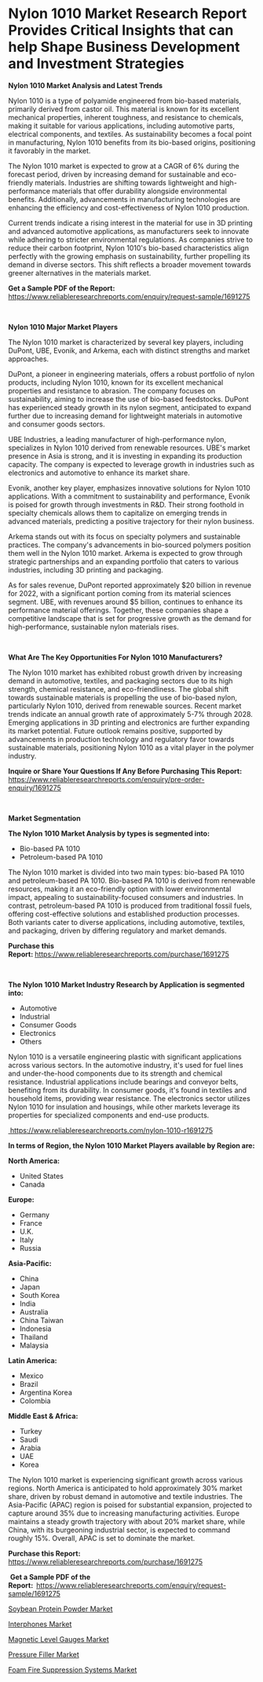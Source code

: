 <p><h1>Nylon 1010 Market Research Report Provides Critical Insights that can help Shape Business Development and Investment Strategies</h1></p><p><strong>Nylon 1010 Market Analysis and Latest Trends</strong></p>
<p><p>Nylon 1010 is a type of polyamide engineered from bio-based materials, primarily derived from castor oil. This material is known for its excellent mechanical properties, inherent toughness, and resistance to chemicals, making it suitable for various applications, including automotive parts, electrical components, and textiles. As sustainability becomes a focal point in manufacturing, Nylon 1010 benefits from its bio-based origins, positioning it favorably in the market.</p><p>The Nylon 1010 market is expected to grow at a CAGR of 6% during the forecast period, driven by increasing demand for sustainable and eco-friendly materials. Industries are shifting towards lightweight and high-performance materials that offer durability alongside environmental benefits. Additionally, advancements in manufacturing technologies are enhancing the efficiency and cost-effectiveness of Nylon 1010 production.</p><p>Current trends indicate a rising interest in the material for use in 3D printing and advanced automotive applications, as manufacturers seek to innovate while adhering to stricter environmental regulations. As companies strive to reduce their carbon footprint, Nylon 1010's bio-based characteristics align perfectly with the growing emphasis on sustainability, further propelling its demand in diverse sectors. This shift reflects a broader movement towards greener alternatives in the materials market.</p></p>
<p><strong>Get a Sample PDF of the Report:&nbsp;</strong> <a href="https://www.reliableresearchreports.com/enquiry/request-sample/1691275?utm_campaign=16&utm_medium=2&utm_source=Github&utm_content=ia&utm_term=19102024&utm_id=nylon-1010">https://www.reliableresearchreports.com/enquiry/request-sample/1691275</a></p>
<p>&nbsp;</p>
<p><strong>Nylon 1010 Major Market Players</strong></p>
<p><p>The Nylon 1010 market is characterized by several key players, including DuPont, UBE, Evonik, and Arkema, each with distinct strengths and market approaches. </p><p>DuPont, a pioneer in engineering materials, offers a robust portfolio of nylon products, including Nylon 1010, known for its excellent mechanical properties and resistance to abrasion. The company focuses on sustainability, aiming to increase the use of bio-based feedstocks. DuPont has experienced steady growth in its nylon segment, anticipated to expand further due to increasing demand for lightweight materials in automotive and consumer goods sectors.</p><p>UBE Industries, a leading manufacturer of high-performance nylon, specializes in Nylon 1010 derived from renewable resources. UBE's market presence in Asia is strong, and it is investing in expanding its production capacity. The company is expected to leverage growth in industries such as electronics and automotive to enhance its market share.</p><p>Evonik, another key player, emphasizes innovative solutions for Nylon 1010 applications. With a commitment to sustainability and performance, Evonik is poised for growth through investments in R&D. Their strong foothold in specialty chemicals allows them to capitalize on emerging trends in advanced materials, predicting a positive trajectory for their nylon business.</p><p>Arkema stands out with its focus on specialty polymers and sustainable practices. The company's advancements in bio-sourced polymers position them well in the Nylon 1010 market. Arkema is expected to grow through strategic partnerships and an expanding portfolio that caters to various industries, including 3D printing and packaging.</p><p>As for sales revenue, DuPont reported approximately $20 billion in revenue for 2022, with a significant portion coming from its material sciences segment. UBE, with revenues around $5 billion, continues to enhance its performance material offerings. Together, these companies shape a competitive landscape that is set for progressive growth as the demand for high-performance, sustainable nylon materials rises.</p></p>
<p>&nbsp;</p>
<p><strong>What Are The Key Opportunities For Nylon 1010 Manufacturers?</strong></p>
<p><p>The Nylon 1010 market has exhibited robust growth driven by increasing demand in automotive, textiles, and packaging sectors due to its high strength, chemical resistance, and eco-friendliness. The global shift towards sustainable materials is propelling the use of bio-based nylon, particularly Nylon 1010, derived from renewable sources. Recent market trends indicate an annual growth rate of approximately 5-7% through 2028. Emerging applications in 3D printing and electronics are further expanding its market potential. Future outlook remains positive, supported by advancements in production technology and regulatory favor towards sustainable materials, positioning Nylon 1010 as a vital player in the polymer industry.</p></p>
<p><strong>Inquire or Share Your Questions If Any Before Purchasing This Report:</strong> <a href="https://www.reliableresearchreports.com/enquiry/pre-order-enquiry/1691275?utm_campaign=16&utm_medium=2&utm_source=Github&utm_content=ia&utm_term=19102024&utm_id=nylon-1010">https://www.reliableresearchreports.com/enquiry/pre-order-enquiry/1691275</a></p>
<p>&nbsp;</p>
<p><strong>Market Segmentation</strong></p>
<p><strong>The Nylon 1010 Market Analysis by types is segmented into:</strong></p>
<p><ul><li>Bio-based PA 1010</li><li>Petroleum-based PA 1010</li></ul></p>
<p><p>The Nylon 1010 market is divided into two main types: bio-based PA 1010 and petroleum-based PA 1010. Bio-based PA 1010 is derived from renewable resources, making it an eco-friendly option with lower environmental impact, appealing to sustainability-focused consumers and industries. In contrast, petroleum-based PA 1010 is produced from traditional fossil fuels, offering cost-effective solutions and established production processes. Both variants cater to diverse applications, including automotive, textiles, and packaging, driven by differing regulatory and market demands.</p></p>
<p><strong>Purchase this Report:&nbsp;</strong><a href="https://www.reliableresearchreports.com/purchase/1691275?utm_campaign=16&utm_medium=2&utm_source=Github&utm_content=ia&utm_term=19102024&utm_id=nylon-1010">https://www.reliableresearchreports.com/purchase/1691275</a></p>
<p>&nbsp;</p>
<p><strong>The Nylon 1010 Market Industry Research by Application is segmented into:</strong></p>
<p><ul><li>Automotive</li><li>Industrial</li><li>Consumer Goods</li><li>Electronics</li><li>Others</li></ul></p>
<p><p>Nylon 1010 is a versatile engineering plastic with significant applications across various sectors. In the automotive industry, it's used for fuel lines and under-the-hood components due to its strength and chemical resistance. Industrial applications include bearings and conveyor belts, benefiting from its durability. In consumer goods, it's found in textiles and household items, providing wear resistance. The electronics sector utilizes Nylon 1010 for insulation and housings, while other markets leverage its properties for specialized components and end-use products.</p></p>
<p><a href="https://www.reliableresearchreports.com/nylon-1010-r1691275?utm_campaign=16&utm_medium=2&utm_source=Github&utm_content=ia&utm_term=19102024&utm_id=nylon-1010">&nbsp;https://www.reliableresearchreports.com/nylon-1010-r1691275</a></p>
<p><strong>In terms of Region, the Nylon 1010 Market Players available by Region are:</strong></p>
<p>
    <p> <strong> North America: </strong>
        <ul>
            <li>United States</li>
            <li>Canada</li>
        </ul>
        </p> 
    <p> <strong> Europe: </strong>
        <ul>
            <li>Germany</li>
            <li>France</li>
            <li>U.K.</li>
            <li>Italy</li>
            <li>Russia</li>
        </ul>
        </p> 
    <p> <strong> Asia-Pacific: </strong>
        <ul>
            <li>China</li>
            <li>Japan</li>
            <li>South Korea</li>
            <li>India</li>
            <li>Australia</li>
            <li>China Taiwan</li>
            <li>Indonesia</li>
            <li>Thailand</li>
            <li>Malaysia</li>
        </ul>
        </p> 
    <p> <strong> Latin America: </strong>
        <ul>
            <li>Mexico</li>
            <li>Brazil</li>
            <li>Argentina Korea</li>
            <li>Colombia</li>
        </ul>
        </p> 
    <p> <strong> Middle East & Africa: </strong>
        <ul>
            <li>Turkey</li>
            <li>Saudi</li>
            <li>Arabia</li>
            <li>UAE</li>
            <li>Korea</li>
        </ul>
    </p>
    </p>
<p><p>The Nylon 1010 market is experiencing significant growth across various regions. North America is anticipated to hold approximately 30% market share, driven by robust demand in automotive and textile industries. The Asia-Pacific (APAC) region is poised for substantial expansion, projected to capture around 35% due to increasing manufacturing activities. Europe maintains a steady growth trajectory with about 20% market share, while China, with its burgeoning industrial sector, is expected to command roughly 15%. Overall, APAC is set to dominate the market.</p></p>
<p><strong>Purchase this Report: </strong><a href="https://www.reliableresearchreports.com/purchase/1691275?utm_campaign=16&utm_medium=2&utm_source=Github&utm_content=ia&utm_term=19102024&utm_id=nylon-1010">https://www.reliableresearchreports.com/purchase/1691275</a></p>
<p>&nbsp;<strong>Get a Sample PDF of the Report:&nbsp;&nbsp;</strong><a href="https://www.reliableresearchreports.com/enquiry/request-sample/1691275?utm_campaign=16&utm_medium=2&utm_source=Github&utm_content=ia&utm_term=19102024&utm_id=nylon-1010">https://www.reliableresearchreports.com/enquiry/request-sample/1691275</a></p>
<p><strong></strong></p>
<p><p><a href="https://github.com/cecilahoi7/Market-Research-Report-List-1/blob/main/soybean-protein-powder-market.md?utm_campaign=16&utm_medium=2&utm_source=Github&utm_content=ia&utm_term=19102024&utm_id=nylon-1010">Soybean Protein Powder Market</a></p><p><a href="https://www.linkedin.com/pulse/interphones-market-drivers-challenges-forecast-2024-2031-dfpnf?utm_campaign=16&utm_medium=2&utm_source=Github&utm_content=ia&utm_term=19102024&utm_id=nylon-1010">Interphones Market</a></p><p><a href="https://www.linkedin.com/pulse/magnetic-level-gauges-market-ecosystem-competitive-landscape-vofof?utm_campaign=16&utm_medium=2&utm_source=Github&utm_content=ia&utm_term=19102024&utm_id=nylon-1010">Magnetic Level Gauges Market</a></p><p><a href="https://issuu.com/reportprime-2/docs/pressure-filler-market-size-2030.pptx?utm_campaign=16&utm_medium=2&utm_source=Github&utm_content=ia&utm_term=19102024&utm_id=nylon-1010">Pressure Filler Market</a></p><p><a href="https://issuu.com/reportprime-2/docs/foam-fire-suppression-systems-marke_a3ada90650270a?utm_campaign=16&utm_medium=2&utm_source=Github&utm_content=ia&utm_term=19102024&utm_id=nylon-1010">Foam Fire Suppression Systems Market</a></p></p>